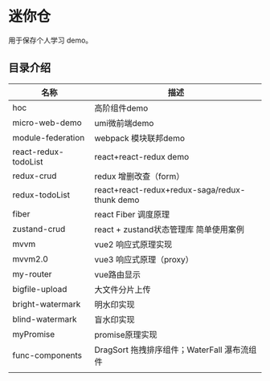 # 迷你仓

用于保存个人学习 demo。



## 目录介绍

| 名称                 | 描述                                          |
| -------------------- | --------------------------------------------- |
| hoc                  | 高阶组件demo                                  |
| micro-web-demo       | umi微前端demo                                 |
| module-federation    | webpack 模块联邦demo                          |
| react-redux-todoList | react+react-redux demo                        |
| redux-crud           | redux 增删改查（form）                        |
| redux-todoList       | react+react-redux+redux-saga/redux-thunk demo |
| fiber                | react Fiber 调度原理                          |
| zustand-crud         | react + zustand状态管理库 简单使用案例        |
| mvvm                 | vue2 响应式原理实现                           |
| mvvm2.0              | vue3 响应式原理（proxy）                      |
| my-router            | vue路由显示                                   |
| bigfile-upload       | 大文件分片上传                                |
| bright-watermark     | 明水印实现                                    |
| blind-watermark      | 盲水印实现                                    |
| myPromise            | promise原理实现                               |
| func-components      | DragSort 拖拽排序组件；WaterFall 瀑布流组件   |
|                      |                                               |


